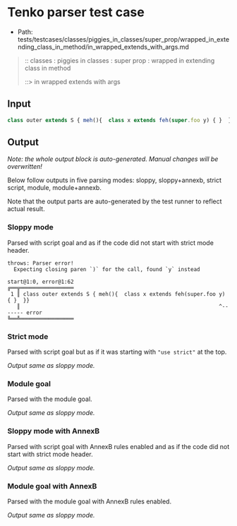 # Tenko parser test case

- Path: tests/testcases/classes/piggies_in_classes/super_prop/wrapped_in_extending_class_in_method/in_wrapped_extends_with_args.md

> :: classes : piggies in classes : super prop : wrapped in extending class in method
>
> ::> in wrapped extends with args

## Input

`````js
class outer extends S { meh(){  class x extends feh(super.foo y) { }  }}
`````

## Output

_Note: the whole output block is auto-generated. Manual changes will be overwritten!_

Below follow outputs in five parsing modes: sloppy, sloppy+annexb, strict script, module, module+annexb.

Note that the output parts are auto-generated by the test runner to reflect actual result.

### Sloppy mode

Parsed with script goal and as if the code did not start with strict mode header.

`````
throws: Parser error!
  Expecting closing paren `)` for the call, found `y` instead

start@1:0, error@1:62
╔══╦═════════════════
 1 ║ class outer extends S { meh(){  class x extends feh(super.foo y) { }  }}
   ║                                                               ^------- error
╚══╩═════════════════

`````

### Strict mode

Parsed with script goal but as if it was starting with `"use strict"` at the top.

_Output same as sloppy mode._

### Module goal

Parsed with the module goal.

_Output same as sloppy mode._

### Sloppy mode with AnnexB

Parsed with script goal with AnnexB rules enabled and as if the code did not start with strict mode header.

_Output same as sloppy mode._

### Module goal with AnnexB

Parsed with the module goal with AnnexB rules enabled.

_Output same as sloppy mode._
